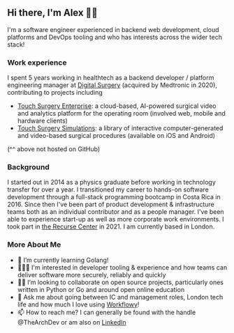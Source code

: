 ## Hi there, I'm Alex 👋🏽

I'm a software engineer experienced in backend web development, cloud platforms and DevOps tooling and who has interests across the wider tech stack!

### Work experience

I spent 5 years working in healthtech as a backend developer / platform engineering manager at [Digital Surgery](https://www.medtronic.com/covidien/en-us/products/digital-surgery.html) (acquired by Medtronic in 2020), contributing to projects including
- [Touch Surgery Enterprise](https://www.medtronic.com/covidien/en-us/products/digital-surgery/enterprise-solution.html): a cloud-based, AI-powered surgical video and analytics platform for the operating room (involved web, mobile and hardware clients)
- [Touch Surgery Simulations](https://www.medtronic.com/covidien/en-us/products/digital-surgery/simulations.html): a library of interactive computer-generated and video-based surgical procedures (available on iOS and Android)

(^^ above not hosted on GitHub)

### Background

I started out in 2014 as a physics graduate before working in technology transfer for over a year. I transitioned my career to hands-on software development through a full-stack programming bootcamp in Costa Rica in 2016. Since then I've been part of product development & infrastructure teams both as an individual contributor and as a people manager. I've been able to experience start-up as well as more corporate work environments. I took part in [the Recurse Center](https://www.recurse.com/) in 2021. I am currently based in London.

### More About Me

- 🌱 I’m currently learning Golang!
- 👨🏽‍💻 I'm interested in developer tooling & experience and how teams can deliver software more securely, reliably and quickly
- 🤝🏾 I’m looking to collaborate on open source projects, particularly ones written in Python or Go and around open online education
- 💬 Ask me about going between IC and management roles, London tech life and how much I love using [Workflowy](https://workflowy.com/)!
- 📫 How to reach me? I can generally be found with the handle @TheArchDev or am also on [LinkedIn](https://www.linkedin.com/in/archeralex/)

<!--
**TheArchDev/TheArchDev** is a ✨ _special_ ✨ repository because its `README.md` (this file) appears on your GitHub profile.

Here are some ideas to get you started:

- 🔭 I’m currently working on ...
- 🌱 I’m currently learning ...
- 👯 I’m looking to collaborate on ...
- 🤔 I’m looking for help with ...
- 💬 Ask me about ...
- 📫 How to reach me: ...
- 😄 Pronouns: ...
- ⚡ Fun fact: ...
-->
